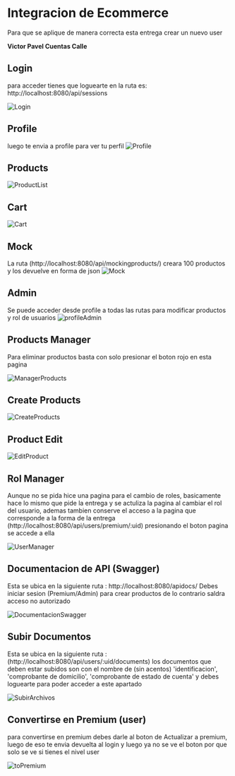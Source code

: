 # Integracion de Ecommerce
Para que se aplique de manera correcta esta entrega crear un nuevo user


**Victor Pavel Cuentas Calle**

## Login
para acceder tienes que loguearte en la ruta es: http://localhost:8080/api/sessions

![Login](https://github.com/VictorPavelCC/PracticaIntegradoraCuentas/blob/main/src/img/login.png?raw=true)

## Profile
luego te envia a profile para ver tu perfil
![Profile](https://github.com/VictorPavelCC/PracticaIntegradoraCuentas/blob/main/src/img/profile.png?raw=true)

## Products

![ProductList](https://github.com/VictorPavelCC/PracticaIntegradoraCuentas/blob/main/src/img/productList.png?raw=true)

## Cart

![Cart](https://github.com/VictorPavelCC/PracticaIntegradoraCuentas/blob/main/src/img/cart.png?raw=true)

## Mock
La ruta (http://localhost:8080/api/mockingproducts/) creara 100 productos y los devuelve en forma de json
![Mock](https://github.com/VictorPavelCC/PracticaIntegradoraCuentas/blob/main/src/img/mockingProducts.png?raw=true)

## Admin
Se puede acceder desde profile a todas las rutas para modificar productos y rol de usuarios
![profileAdmin](https://github.com/VictorPavelCC/PracticaIntegradoraCuentas/blob/main/src/img/ProfileAdmin.png?raw=true)

## Products Manager 

Para eliminar productos basta con solo presionar el boton rojo en esta pagina

![ManagerProducts](https://github.com/VictorPavelCC/PracticaIntegradoraCuentas/blob/main/src/img/ManagerProducts.png?raw=true)

## Create Products

![CreateProducts](https://github.com/VictorPavelCC/PracticaIntegradoraCuentas/blob/main/src/img/CreateProducts.png?raw=true)

## Product Edit

![EditProduct](https://github.com/VictorPavelCC/PracticaIntegradoraCuentas/blob/main/src/img/EditProduct.png?raw=true)

## Rol Manager

Aunque no se pida hice una pagina para el cambio de roles, basicamente hace lo mismo que pide la entrega y se actuliza la pagina  al cambiar el rol del usuario,
ademas tambien conserve el acceso a la pagina que corresponde a la forma de la entrega (http://localhost:8080/api/users/premium/:uid) presionando el boton pagina se accede a ella

![UserManager](https://github.com/VictorPavelCC/PracticaIntegradoraCuentas/blob/main/src/img/UserManager.png?raw=true)


## Documentacion de API (Swagger)

Esta se ubica en la siguiente ruta : http://localhost:8080/apidocs/
Debes iniciar sesion (Premium/Admin) para crear productos de lo contrario saldra acceso no autorizado

![DocumentacionSwagger](https://github.com/VictorPavelCC/PracticaIntegradoraCuentas/blob/main/src/img/DocumentacionSwagger.png?raw=true)


## Subir Documentos

Esta se ubica en la siguiente ruta : (http://localhost:8080/api/users/:uid/documents)
los documentos que deben estar subidos son con el nombre de (sin acentos) 'identificacion', 'comprobante de domicilio', 'comprobante de estado de cuenta'
y debes loguearte para poder acceder a este apartado

![SubirArchivos](https://github.com/VictorPavelCC/PracticaIntegradoraCuentas/blob/main/src/img/SubirArchivos.png?raw=true)

## Convertirse en Premium (user)

para convertirse en premium debes darle al boton de Actualizar a premium, luego de eso te envia devuelta al login y luego ya no se ve el boton por que solo se ve si tienes el nivel user

![toPremium](https://github.com/VictorPavelCC/PracticaIntegradoraCuentas/blob/main/src/img/toPremium.png?raw=true)